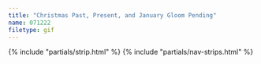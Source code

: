 ```yaml
---
title: "Christmas Past, Present, and January Gloom Pending"
name: 071222
filetype: gif
---
```


{% include "partials/strip.html" %}
{% include "partials/nav-strips.html" %}